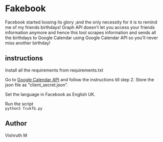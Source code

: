 # Fakebook

Facebook started loosing its glory ;and the only necessity for it is to remind me of my friends birthdays!
Graph API doesn't let you access your friends information anymore and hence this tool scrapes information and sends all the birthdays to Google Calendar using Google Calendar API so you'll never miss another birthday!  

## instructions

Install all the requirements from requirements.txt  

Go to [Google Calendar API](https://developers.google.com/calendar/quickstart/python#step_1_turn_on_the_api_name) and follow the instructions till step 2. Store the json file as "client_secret.json".  

Set the language in Facebook as English UK.  

Run the script  
`python3 fcukfb.py`

## Author
Vishruth M
